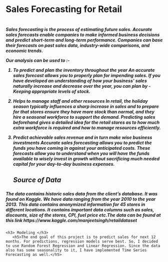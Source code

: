 <h1>Sales Forecasting for Retail<h1>

<h5>Sales forecasting is the process of estimating future sales. Accurate sales forecasts enable companies to make informed business decisions and predict short-term 
and long-term performance. Companies can base their forecasts on past sales data, industry-wide comparisons, and economic trends.

Our analysis can be used to :-

1. To predict and plan the inventory throughout the year
    An accurate sales forecast allows you to properly plan for impending sales. If you have developed an understanding of how your business' sales naturally 
    increase and decrease over the year, you can plan by -Keeping appropriate levels of stock.

2. Helps to manage staff and other resources
    In retail, the holiday season typically influences a sharp increase in sales and to prepare for that stores ensure they have more stock than normal, and they 
    hire a seasonal workforce to support the demand. Predicting sales beforehand gives a detailed idea for the retail stores as to how much extra workforce is 
    required and how to manage resources efficiently.
    
3. Predict achievable sales revenue and in turn make wise business investments
    Accurate sales forecasting allows you to predict the funds you have coming in against your anticipated costs. These forecasts allow you to understand when you will 
    have the funds available to wisely invest in growth without sacrificing much needed capital for your day-to-day business expenses.<h5>
    
    
    <h2>Source of Data</h2>
    
<h5>The data contains historic sales data from the client’s database. It was found on Kaggle. We have data ranging from the year 2010 to the year 2013. 
    This data contains anonymized information for 45 stores in different locations. It contains important data columns such as sales, discounts, size of the stores, 
    CPI, fuel price etc.The data can be found at this link https://www.kaggle.com/manjeetsingh/retaildataset  </h5>
       
    <h3> Modeling </h3>
       <h5>The end goal of this project is to predict sales for next 12 months. For predictions, regression models serve best. So, I decided to use Random Forest Regression and Linear Regression. Since the data also has some seasonality to it, I have implemented Time Series Forecasting as well.</h5>

  


     
